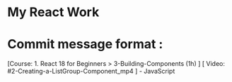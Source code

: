 # My React Work

# Commit message format : 

[Course: 1. React 18 for Beginners > 3-Building-Components (1h) ] [ Video: #2-Creating-a-ListGroup-Component_mp4  ] - JavaScript 
